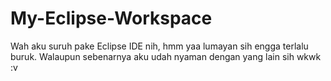 # My-Eclipse-Workspace
Wah aku suruh pake Eclipse IDE nih, hmm yaa lumayan sih engga terlalu buruk. Walaupun sebenarnya aku udah nyaman dengan yang lain sih wkwk :v
